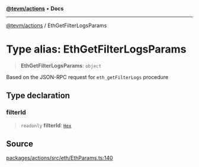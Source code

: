 [**@tevm/actions**](../README.md) • **Docs**

***

[@tevm/actions](../globals.md) / EthGetFilterLogsParams

# Type alias: EthGetFilterLogsParams

> **EthGetFilterLogsParams**: `object`

Based on the JSON-RPC request for `eth_getFilterLogs` procedure

## Type declaration

### filterId

> `readonly` **filterId**: [`Hex`](Hex.md)

## Source

[packages/actions/src/eth/EthParams.ts:140](https://github.com/evmts/tevm-monorepo/blob/main/packages/actions/src/eth/EthParams.ts#L140)
